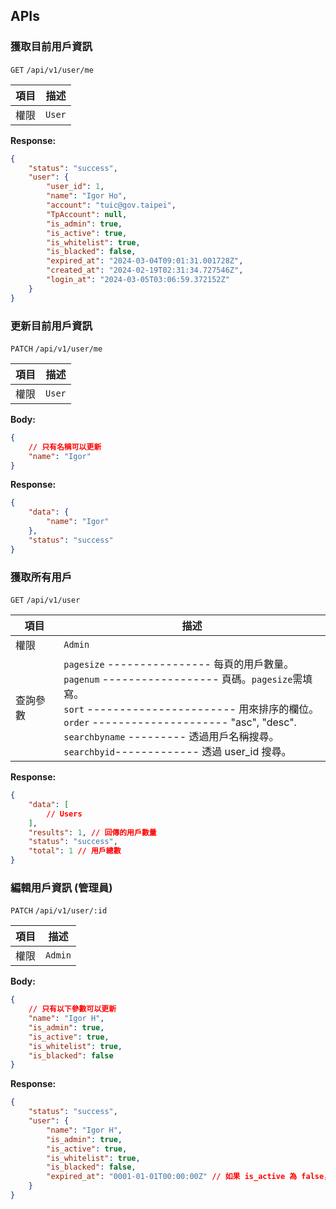 ## APIs

### 獲取目前用戶資訊

`GET` `/api/v1/user/me`

| 項目 | 描述   |
| ---- | ------ |
| 權限 | `User` |

**Response:**

```json
{
	"status": "success",
	"user": {
		"user_id": 1,
		"name": "Igor Ho",
		"account": "tuic@gov.taipei",
		"TpAccount": null,
		"is_admin": true,
		"is_active": true,
		"is_whitelist": true,
		"is_blacked": false,
		"expired_at": "2024-03-04T09:01:31.001728Z",
		"created_at": "2024-02-19T02:31:34.727546Z",
		"login_at": "2024-03-05T03:06:59.372152Z"
	}
}
```

### 更新目前用戶資訊

`PATCH` `/api/v1/user/me`

| 項目 | 描述   |
| ---- | ------ |
| 權限 | `User` |

**Body:**

```json
{
	// 只有名稱可以更新
	"name": "Igor"
}
```

**Response:**

```json
{
	"data": {
		"name": "Igor"
	},
	"status": "success"
}
```

### 獲取所有用戶

`GET` `/api/v1/user`

| 項目     | 描述                                                                                                                                                                                                                                                                                                     |
| -------- | -------------------------------------------------------------------------------------------------------------------------------------------------------------------------------------------------------------------------------------------------------------------------------------------------------- |
| 權限     | `Admin`                                                                                                                                                                                                                                                                                                  |
| 查詢參數 | `pagesize` ---------------- 每頁的用戶數量。<br>`pagenum` ------------------ 頁碼。`pagesize`需填寫。<br>`sort` ----------------------- 用來排序的欄位。<br>`order` --------------------- "asc", "desc".<br>`searchbyname` --------- 透過用戶名稱搜尋。<br>`searchbyid`------------- 透過 user_id 搜尋。 |

**Response:**

```json
{
	"data": [
		// Users
	],
	"results": 1, // 回傳的用戶數量
	"status": "success",
	"total": 1 // 用戶總數
}
```

### 編輯用戶資訊 (管理員)

`PATCH` `/api/v1/user/:id`

| 項目 | 描述    |
| ---- | ------- |
| 權限 | `Admin` |

**Body:**

```json
{
	// 只有以下參數可以更新
	"name": "Igor H",
	"is_admin": true,
	"is_active": true,
	"is_whitelist": true,
	"is_blacked": false
}
```

**Response:**

```json
{
	"status": "success",
	"user": {
		"name": "Igor H",
		"is_admin": true,
		"is_active": true,
		"is_whitelist": true,
		"is_blacked": false,
		"expired_at": "0001-01-01T00:00:00Z" // 如果 is_active 為 false，由應用程式自動填入
	}
}
```
